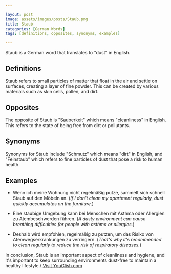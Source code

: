 ```yaml
---

layout: post
image: assets/images/posts/Staub.png
title: Staub
categories: [German Words]
tags: [definitions, opposites, synonyms, examples]

---
```


Staub is a German word that translates to "dust" in English. 

## Definitions

Staub refers to small particles of matter that float in the air and settle on surfaces, creating a layer of fine powder. This can be created by various materials such as skin cells, pollen, and dirt.

## Opposites

The opposite of Staub is "Sauberkeit" which means "cleanliness" in English. This refers to the state of being free from dirt or pollutants.

## Synonyms

Synonyms for Staub include "Schmutz" which means "dirt" in English, and "Feinstaub" which refers to fine particles of dust that pose a risk to human health.

## Examples

- Wenn ich meine Wohnung nicht regelmäßig putze, sammelt sich schnell Staub auf den Möbeln an.
  (_If I don't clean my apartment regularly, dust quickly accumulates on the furniture._)
  
- Eine staubige Umgebung kann bei Menschen mit Asthma oder Allergien zu Atembeschwerden führen.
  (_A dusty environment can cause breathing difficulties for people with asthma or allergies._) 

- Deshalb wird empfohlen, regelmäßig zu putzen, um das Risiko von Atemwegserkrankungen zu verringern.
  (_That's why it's recommended to clean regularly to reduce the risk of respiratory diseases._) 

In conclusion, Staub is an important aspect of cleanliness and hygiene, and it's important to keep surrounding environments dust-free to maintain a healthy lifestyle.\ <a id="yg-widget-0" class="youglish-widget" data-query="Staub" data-lang="german" data-components="8412" data-auto-start="0" data-bkg-color="theme_light" data-title="How%20to%20pronounce%20Staub%20in%20German"  rel="nofollow" href="https://youglish.com">Visit YouGlish.com</a><script async src="https://youglish.com/public/emb/widget.js" charset="utf-8"></script>